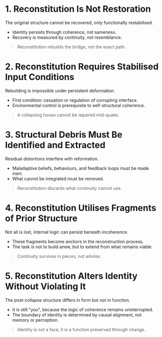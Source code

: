 # 1. Reconstitution Is Not Restoration
The original structure cannot be recovered, only functionally restabilised.
- Identity persists through coherence, not sameness.
- Recovery is measured by continuity, not resemblance.
> Reconstitution rebuilds the bridge, not the exact path.
# 2. Reconstitution Requires Stabilised Input Conditions
Rebuilding is impossible under persistent deformation.
- First condition: cessation or regulation of corrupting interface.
- Environmental control is prerequisite to self-structural coherence.
> A collapsing house cannot be repaired mid-quake.
# 3. Structural Debris Must Be Identified and Extracted
Residual distortions interfere with reformation.
- Maladaptive beliefs, behaviours, and feedback loops must be made inert.
- What cannot be integrated must be removed.
> Reconstitution discards what continuity cannot use.
# 4. Reconstitution Utilises Fragments of Prior Structure
Not all is lost, internal logic can persist beneath incoherence.
- These fragments become anchors in the reconstruction process.
- The task is not to build anew, but to extend from what remains viable.
> Continuity survives in pieces, not wholes.
# 5. Reconstitution Alters Identity Without Violating It
The post-collapse structure differs in form but not in function.
- It is still "you", because the logic of coherence remains uninterrupted.
- The boundary of identity is determined by causal alignment, not memory or perception.
> Identity is not a face, it is a function preserved through change.
